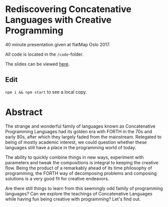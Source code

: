 # Rediscovering Concatenative Languages with Creative Programming

40 minute presentation given at flatMap Oslo 2017.

All code is located in the `/code`-folder.

The slides can be viewed [here](http://mollerse.github.io/creative-concat-presentation/).

## Edit

`npm i && npm start` to see a local copy.

# Abstract

The strange and wonderful family of languages known as Concatenative Programming
Languages had its golden era with FORTH in the 70s and early 80s, after which
they largely faded from the mainstream. Relegated to being of mostly academic
interest, we could question whether these languages still have a place in the
programming world of today.

The ability to quickly combine things in new ways, experiment with parameters
and tweak the compositions is integral to keeping the creative flow. Being the
product of a remarkably ahead of its time philosophy of programming, the FORTH
way of decomposing problems and composing solutions is a very good fit for
creative endeavors.

Are there still things to learn from this seemingly odd family of programming
languages? Can we explore the teachings of Concatenative Languages while having
fun being creative with programming? Let's find out.
